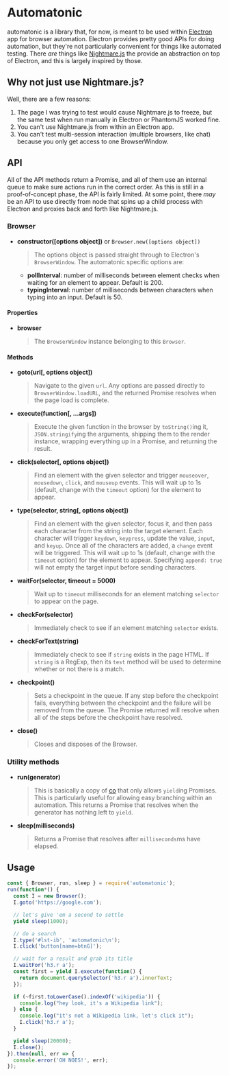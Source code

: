 # Automatonic

automatonic is a library that, for now, is meant to be used within [Electron](http://electron.atom.io) app for browser automation. Electron provides pretty good APIs for doing automation, but they're not particularly convenient for things like automated testing. There _are_ things like [Nightmare.js](http://www.nightmarejs.org) the provide an abstraction on top of Electron, and this is largely inspired by those.

## Why not just use Nightmare.js?

Well, there are a few reasons:

1. The page I was trying to test would cause Nightmare.js to freeze, but the same test when run manually in Electron or PhantomJS worked fine.
2. You can't use Nightmare.js from within an Electron app.
3. You can't test multi-session interaction (multiple browsers, like chat) because you only get access to one BrowserWindow.

## API

All of the API methods return a Promise, and all of them use an internal queue to make sure actions run in the correct order. As this is still in a proof-of-concept phase, the API is fairly limited. At some point, there _may_ be an API to use directly from node that spins up a child process with Electron and proxies back and forth like Nightmare.js.

### Browser

* __constructor([options object])__ or `Browser.new([options object])`
  > The options object is passed straight through to Electron's `BrowserWindow`.
  > The automatonic specific options are:
  * __pollInterval__: number of milliseconds between element checks when waiting for an element to appear. Default is 200.
  * __typingInterval__: number of milliseconds between characters when typing into an input. Default is 50.

#### Properties

* __browser__
  > The `BrowserWindow` instance belonging to this `Browser`.

#### Methods

* __goto(url[, options object])__
  > Navigate to the given `url`. Any options are passed directly to `BrowserWindow.loadURL`, and the returned Promise resolves when the page load is complete.

* __execute(function[, ...args])__ 
  > Execute the given function in the browser by `toString()`ing it, `JSON.stringify`ing the arguments, shipping them to the render instance, wrapping everything up in a Promise, and returning the result.

* __click(selector[, options object])__ 
  > Find an element with the given selector and trigger `mouseover`, `mousedown`, `click`, and `mouseup` events. This will wait up to 1s (default, change with the `timeout` option) for the element to appear.

* __type(selector, string[, options object])__
  > Find an element with the given selector, focus it, and then pass each character from the string into the target element. Each character will trigger `keydown`, `keypress`, update the value, `input`, and `keyup`. Once all of the characters are added, a `change` event will be triggered. This will wait up to 1s (default, change with the `timeout` option) for the element to appear. Specifying `append: true` will not empty the target input before sending characters.

* __waitFor(selector, timeout = 5000)__
  > Wait up to `timeout` milliseconds for an element matching `selector` to appear on the page.

* __checkFor(selector)__
  > Immediately check to see if an element matching `selector` exists.

* __checkForText(string)__
  > Immediately check to see if `string` exists in the page HTML. If `string` is a RegExp, then its `test` method will be used to determine whether or not there is a match.

* __checkpoint()__
  > Sets a checkpoint in the queue. If any step before the checkpoint fails, everything between the checkpoint and the failure will be removed from the queue. The Promise returned will resolve when all of the steps before the checkpoint have resolved.

* __close()__
  > Closes and disposes of the Browser.

### Utility methods

* __run(generator)__
  > This is basically a copy of [co](https://github.com/tj/co) that only allows `yield`ing Promises. This is particularly useful for allowing easy branching within an automation. This returns a Promise that resolves when the generator has nothing left to `yield`.

* __sleep(milliseconds)__
  > Returns a Promise that resolves after `milliseconds`ms have elapsed.

## Usage
```js
const { Browser, run, sleep } = require('automatonic');
run(function*() {
  const I = new Browser();
  I.goto('https://google.com');

  // let's give 'em a second to settle
  yield sleep(1000);

  // do a search
  I.type('#lst-ib', 'automatonic\n');
  I.click('button[name=btnG]');

  // wait for a result and grab its title
  I.waitFor('h3.r a');
  const first = yield I.execute(function() {
    return document.querySelector('h3.r a').innerText;
  });

  if (~first.toLowerCase().indexOf('wikipedia')) {
    console.log("hey look, it's a Wikipedia link");
  } else {
    console.log("it's not a Wikipedia link, let's click it");
    I.click('h3.r a');
  }

  yield sleep(20000);
  I.close();
}).then(null, err => {
  console.error('OH NOES!', err);
});
```
